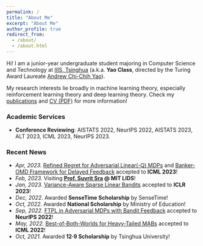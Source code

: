 ```yaml
---
permalink: /
title: "About Me"
excerpt: "About Me"
author_profile: true
redirect_from: 
  - /about/
  - /about.html
---
```


Hi! I am a junior-year undergraduate student majoring in Computer Science and Technology at [IIIS, Tsinghua](https://iiis.tsinghua.edu.cn/en/) (a.k.a. **Yao Class**, directed by the Turing Award Laureate [Andrew Chi-Chih Yao](https://iiis.tsinghua.edu.cn/yao/)).

My research interests lie broadly in machine learning theory, especially reinforcement learning theory and deep learning theory. Check my [publications](publications) and [CV (PDF)](CV_Yan.pdf) for more information!

### Academic Services
* **Conference Reviewing**: AISTATS 2022, NeurIPS 2022, AISTATS 2023, ALT 2023, ICML 2023, NeurIPS 2023.

### Recent News
* *Apr, 2023.* [Refined Regret for Adversarial Linear(-Q) MDPs](https://arxiv.org/abs/2301.12942) and [Banker-OMD Framework for Delayed Feedback](https://arxiv.org/abs/2301.10500) accepted to **ICML 2023**!
* *Feb, 2023.* Visiting **[Prof. Suvrit Sra](https://optml.mit.edu/index.html) @ MIT LIDS**!
* *Jan, 2023.* [Variance-Aware Sparse Linear Bandits](https://arxiv.org/abs/2205.13450) accepted to **ICLR 2023**!
* *Dec, 2022.* Awarded **SenseTime Scholarship** by SenseTime!
* *Oct, 2022.* Awarded **National Scholarship** by Ministry of Education!
* *Sep, 2022.* [FTPL in Adversarial MDPs with Bandit Feedback](https://arxiv.org/abs/2205.13451) accepted to **NeurIPS 2022**!
* *May, 2022.* [Best-of-Both-Worlds for Heavy-Tailed MABs](https://arxiv.org/abs/2201.11921) accepted to **ICML 2022**!
* *Oct, 2021.* Awarded **12·9 Scholarship** by Tsinghua University!
